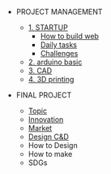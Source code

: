 <!-- 侧边栏 docs/_sidebar.md -->
- PROJECT MANAGEMENT
  - [1. STARTUP]()
    - [How to build web]()
    - [Daily tasks]()
    - [Challenges]()
  - [2. arduino basic]()
  - [3. CAD]()
  - [4. 3D printing]()

- FINAL PROJECT
  - [Topic]()
  - [Innovation]()
  - [Market]()
  - [Design C&D]()
   - How to Design
   - How to make
  - SDGs